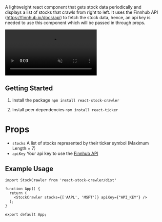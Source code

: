 A lightweight react component that gets stock data periodically and displays a list of stocks that crawls from right to left.
It uses the Finnhub API (https://finnhub.io/docs/api) to fetch the stock data, hence, an api key is needed to use this component which will be passed in through props.

<video autoplay muted loop src='stock-crawler.mp4' type='video/mp4'>Your browser doesn't support the video tag</video>

## Getting Started

1. Install the package
`npm install react-stock-crawler`

2. Install peer dependencies
`npm install react-ticker`

# Props
- `stocks` A list of stocks represented by their ticker symbol (Maximum Length = 7)
- `apiKey` Your api key to use the [Finnhub API](https://finnhub.io/docs/api)

## Example Usage
```
import StockCrawler from 'react-stock-crawler/dist'

function App() {
  return (
    <StockCrawler stocks={['AAPL', 'MSFT']} apiKey={"API_KEY"} />
  );
}

export default App;

```
